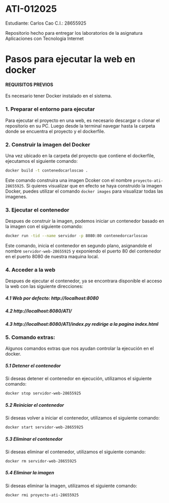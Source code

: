 # ATI-012025
Estudiante: Carlos Cao 
C.I.: 28655925

Repositorio hecho para entregar los laboratorios de la asignatura Aplicaciones con Tecnologia Internet

# Pasos para ejecutar la web en docker

#### REQUISITOS PREVIOS

Es necesario tener Docker instalado en el sistema.

### 1. Preparar el entorno para ejecutar

Para ejecutar el proyecto en una web, es necesario descargar o clonar el repositorio en su PC. Luego desde la terminal navegar hasta la carpeta donde se encuentra el proyecto y el dockerfile.

### 2. Construir la imagen del Docker

Una vez ubicado en la carpeta del proyecto que contiene el dockerfile, ejecutamos el siguiente comando:

```bash
docker build -t contenedocarloscao .
```
Este comando construira una imagen Dcoker con el nombre `proyecto-ati-28655925`. Si quieres visualizar que en efecto se haya construido la imagen Docker, puedes utilizar el comando `docker images` para visualizar todas las imagenes.

### 3. Ejecutar el contenedor

Despues de construir la imagen, podemos iniciar un contenedor basado en la imagen con el siguiente comando:

```bash
docker run -tid --name servidor -p 8080:80 contenedorcarloscao
```

Este comando, inicia el contenedor en segundo plano, asignandole el nombre `servidor-web-28655925` y exponiendo el puerto 80 del contenedor en el puerto 8080 de nuestra maquina local.

### 4. Acceder a la web

Despues de ejecutar el contenedor, ya se encontrara disponible el acceso la web con las siguiente direcciones:

##### 4.1 Web por defecto: http://localhost:8080 

##### 4.2 http://localhost:8080/ATI/

##### 4.3 http://localhost:8080/ATI/index.py redirige a la pagina index.html

### 5. Comando extras:

Algunos comandos extras que nos ayudan controlar la ejecución en el docker.

##### 5.1 Detener el contenedor

Si deseas detener el contenedor en ejecución, utilizamos el siguiente comando:

```bash
docker stop servidor-web-28655925
```

##### 5.2 Reiniciar el contenedor

Si deseas volver a iniciar el contenedor, utilizamos el siguiente comando:

```bash
docker start servidor-web-28655925
```
##### 5.3 Eliminar el contenedor

Si deseas eliminar el contenedor, utilizamos el siguiente comando:

```bash
docker rm servidor-web-28655925
```
##### 5.4 Eliminar la imagen

Si deseas eliminar la imagen, utilizamos el siguiente comando:

```bash
docker rmi proyecto-ati-28655925
```
